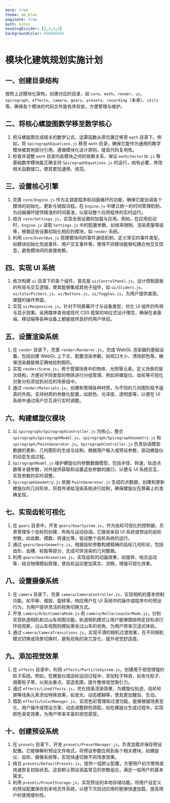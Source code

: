 ```yaml
---
marp: true
theme: am_blue
paginate: true
math: katex
headingDivider: [2,3,4,5]
backgroundColor: #D0E8D6DA
---
```


# 模块化建筑规划实施计划

## 一、创建目录结构
按照上述模块化架构，创建对应的目录，如 `core`、`math`、`render`、`ui`、`spirograph`、`effects`、`camera`、`gears`、`presets`、`recording`（未来）、`utils` 等，确保各个模块的代码文件能有序存放，方便管理与维护。

## 二、将核心螺旋图数学移至数学核心
1. 把与螺旋图生成相关的数学公式、运算函数从原位置迁移至 `math` 目录下。例如，将 `SpirographEquations.js` 移至 `math` 目录，确保它能作为通用的数学模块被其他部分引用，遵循模块化设计原则，提高代码复用性。
2. 检查并调整 `math` 目录内各模块之间的依赖关系，保证 `math/Vector3D.js` 等基础数学模块能正确支持 `SpirographEquations.js` 的运行，如有必要，修改相关函数接口，使其更加通用、规范。

## 三、设置核心引擎
1. 完善 `core/Engine.js` 作为主调度程序和动画循环的功能，确保它能协调各个模块的初始化、更新与销毁流程。在 `Engine.js` 中建立统一的时间管理机制，为动画循环提供精准的时间基准，以驱动整个应用程序的实时运行。
2. 结合 `core/Settings.js`，实现全局设置的加载与应用。例如，在应用启动时，`Engine.js` 读取 `Settings.js` 中的配置参数，如帧率限制、渲染质量等级等，根据这些设置初始化相应的模块，如 `render` 系统。
3. 利用 `core/EventBus.js` 搭建模块间的事件通信机制，定义常见的事件类型，如模块初始化完成事件、用户交互事件等，使得不同模块能够松耦合地交互信息，避免模块间的直接依赖。

## 四、实现 UI 系统
1. 依次构建 `ui` 目录下的各个组件。首先是 `ui/ControlPanel.js`，设计控制面板的布局与交互逻辑，使其能够集成其他子组件，如 `ui/Sliders.js`、`ui/ColorPickers.js`、`ui/Buttons.js`、`ui/Toggles.js`，为用户提供直观、便捷的操作界面。
2. 实现 `ui/Responsive.js`，针对不同屏幕尺寸与设备类型，优化 UI 组件的布局与显示效果。采用媒体查询或现代 CSS 框架的响应式设计理念，确保在桌面端、移动端等各种设备上都能提供良好的用户体验。

## 五、设置渲染系统
1. 在 `render` 目录下，完善 `render/Renderer.js`，完成 WebGL 渲染器的基础设置，包括创建 WebGL 上下文、配置渲染参数，如视口大小、清除颜色等，确保渲染器能够正确地绘制图形。
2. 实现 `render/Scene.js`，用于管理场景中的物体、光照等元素。定义场景的层次结构，方便对不同类型的物体进行分组管理，例如将螺旋仪、齿轮等可视化对象分别添加到对应的场景组中。
3. 通过 `render/Materials.js`，创建和管理各种材质，为不同的几何图形赋予逼真的外观。支持材质的参数化配置，如颜色、光泽度、透明度等，以便在 UI 系统中通过用户交互进行实时调整。

## 六、构建螺旋仪模块
1. 以 `spirograph/SpirographController.js` 为核心，整合 `spirograph/SpirographModel.js`、`spirograph/SpirographGeometry.js` 和 `spirograph/PointGenerator.js`。`SpirographController.js` 负责协调模型数据的更新、几何图形的生成与绘制，根据用户输入或预设参数，驱动螺旋仪的动态生成过程。
2. `SpirographModel.js` 维护螺旋仪的参数数据模型，包括半径、转速、轨迹点数等关键参数，对外提供获取和设置这些参数的接口，以便与 UI 系统交互，实现参数的实时调整。
3. `SpirographGeometry.js` 依据 `PointGenerator.js` 生成的点数据，创建和更新螺旋仪的几何形状，将其传递给渲染系统进行绘制，确保螺旋仪在屏幕上的准确呈现。

## 七、实现齿轮可视化
1. 在 `gears` 目录中，开发 `gears/GearSystem.js`，作为齿轮可视化的控制器，负责管理多个齿轮的创建、布局与运动协调。它接收来自 UI 系统或预设的齿轮参数，如齿数、模数、转速比等，驱动整个齿轮系统的运行。
2. 通过 `gears/GearGeometry.js`，根据齿轮参数构建精确的齿轮几何形状，包括齿形、齿槽、轮毂等部分，生成可供渲染的几何数据。
3. 利用 `gears/GearAnimation.js`，实现齿轮的动画效果，如旋转、啮合运动等，结合物理模拟原理，使齿轮运动更加真实、流畅，增强可视化效果。

## 八、设置摄像系统
1. 在 `camera` 目录下，完善 `camera/CameraController.js`，实现相机的基本控制功能，如平移、缩放、旋转等，响应用户在 UI 系统中的操作或程序中的预设行为，为用户提供灵活的视角切换方式。
2. 开发 `camera/OrbitCameraMode.js` 和 `camera/RollercoasterMode.js`，分别实现轨道相机和过山车视图功能。轨道相机模式让用户能够围绕特定目标进行环绕观察，过山车视图则模拟乘坐过山车的视角，为用户带来沉浸式体验。
3. 通过 `camera/CameraTransitions.js`，实现平滑的相机过渡效果，在不同相机模式切换或场景切换时，避免视角的突兀变化，提升视觉舒适度。

## 九、添加视觉效果
1. 在 `effects` 目录中，利用 `effects/ParticleSystem.js`，创建用于视觉增强的粒子系统。例如，在螺旋仪或齿轮运动过程中，添加粒子特效，如发光粒子、烟雾粒子等，以突出重点、营造氛围，提升整体视觉吸引力。
2. 通过 `effects/LineEffects.js`，优化线条渲染效果，为螺旋仪轨迹、齿轮轮廓等线条元素添加特殊效果，如发光、动态模糊等，使其更加醒目、生动。
3. 借助 `effects/ColorManager.js`，实现色彩管理和过渡功能，能够根据场景变化、用户操作或预设方案，动态调整颜色搭配，如在螺旋仪生成过程中，实现颜色渐变效果，为用户带来丰富的视觉感受。

## 十、创建预设系统
1. 在 `presets` 目录下，开发 `presets/PresetManager.js`，负责加载并保存预设配置。它能够解析预设文件格式，将预设参数应用到各个相关模块，如螺旋仪、齿轮、摄像系统等，实现快速切换不同场景效果。
2. 结合 `presets/DefaultPresets.js`，提供一组默认配置，方便用户初次使用或快速恢复初始状态。这些默认预设涵盖常见的参数组合，满足一般用户的基本需求。
3. 利用 `presets/PresetStorage.js`，实现预设的本地存储功能，将用户自定义的预设配置保存到本地文件系统，以便下次启动应用时能够快速加载，提高用户的使用便利性。